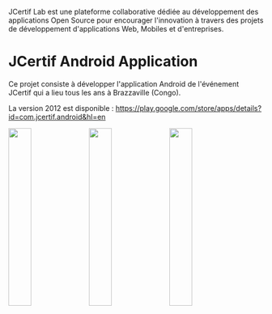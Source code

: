 JCertif Lab est une plateforme collaborative dédiée au développement des applications Open Source pour encourager l'innovation à travers des projets de développement d'applications Web, Mobiles et d'entreprises.

JCertif Android Application
============== 
Ce projet consiste à développer l'application Android de l'événement JCertif qui a lieu tous les ans à Brazzaville (Congo).

La version 2012 est disponible : https://play.google.com/store/apps/details?id=com.jcertif.android&hl=en

<img src="https://lh3.ggpht.com/mvqARc89tSBov6_aPIhdirMGP2n8x3F5y6DiEmadqOCKkp9iR2jk7EFTpHHYkm5nNm8i" width="30%" />&nbsp;
<img src="https://lh4.ggpht.com/Ru7YxB5oKcjbgw0YjiWe7-8fSWLwVmUxaFfGBtTUVTPSYnhg6TIZCn0cxDudVrEmL8k"  width="30%" />&nbsp;
<img src="https://lh6.ggpht.com/olP2cIdGiS36e3aPTmVMFVUOcJu2wkpbzNB5JTX6MVyEDAziBC4phIgqAueoLYakQcOR" width="30%" />